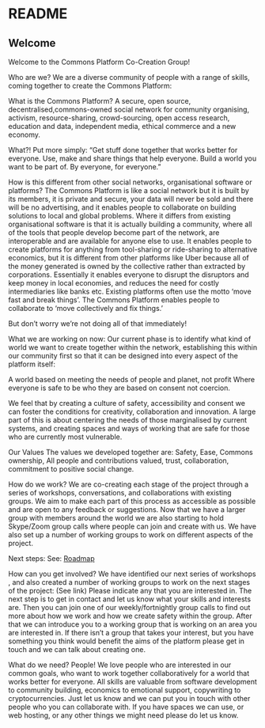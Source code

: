 # README

## Welcome

Welcome to the Commons Platform Co-Creation Group!

Who are we?
We are a diverse community of people with a range of skills, coming together to create the Commons Platform:


What is the Commons Platform?
A secure, open source, decentralised,commons-owned social network for community organising, activism, resource-sharing, crowd-sourcing, open access research, education and data, independent media, ethical commerce and a new economy.

What?!
Put more simply: 
“Get stuff done together that works better for everyone. 
Use, make and share things that help everyone. 
Build a world you want to be part of. 
By everyone, for everyone.”

How is this different from other social networks, organisational software or platforms?
The Commons Platform is like a social network but it is built by its members, it is private and secure, your data will never be sold and there will be no advertising, and it enables people to collaborate on building solutions to local and global problems.
Where it differs from existing organisational software is that it is actually building a community, where all of the tools that people develop become part of the network, are interoperable and are available for anyone else to use.
It enables people to create platforms for anything from tool-sharing or ride-sharing to alternative economics, but it is different from other platforms like Uber because all of the money generated is owned by the collective rather than extracted by corporations.
Essentially it enables everyone to disrupt the disruptors and keep money in local economies, and reduces the need for costly intermediaries like banks etc.
Existing platforms often use the motto ‘move fast and break things’. The Commons Platform enables people to collaborate to ‘move collectively and fix things.’

But don’t worry we’re not doing all of that immediately!


What we are working on now:
Our current phase is to identify what kind of world we want to create together within the network, establishing this within our community first so that it can be designed into every aspect of the platform itself:

A world based on meeting the needs of people and planet, not profit
Where everyone is safe to be who they are
based on consent not coercion.

We feel that by creating a culture of safety, accessibility and consent we can foster the conditions for creativity, collaboration and innovation.
A large part of this is about centering the needs of those marginalised by current systems, and creating spaces and ways of working that are safe for those who are currently most vulnerable.


Our Values
The values we developed together are: 
Safety, Ease, Commons ownership, All people and contributions valued, trust, collaboration, commitment to positive social change.


How do we work?
We are co-creating each stage of the project through a series of workshops, conversations, and collaborations with existing groups. 
We aim to make each part of this process as accessible as possible and are open to any feedback or suggestions.
Now that we have a larger group with members around the world we are also starting to hold Skype/Zoom group calls where people can join and create with us.
We have also set up a number of working groups to work on different aspects of the project.


Next steps:
See: [Roadmap](https://github.com/CommonsPlatform/Admin/blob/master/Roadmap.md)


How can you get involved?
We have identified our next series of workshops
, and also created a number of working groups to work on the next stages of the project: (See link)
Please indicate any that you are interested in.
The next step is to get in contact and let us know what your skills and interests are. 
Then you can join one of our weekly/fortnightly group calls to find out more about how we work and how we create safety within the group.
After that we can introduce you to a working group that is working on an area you are interested in. If there isn’t a group that takes your interest, but you have something you think would benefit the aims of the platform please get in touch and we can talk about creating one.


What do we need?
People! We love people who are interested in our common goals, who want to work together collaboratively for a world that works better for everyone.
All skills are valuable from software development to community building, economics to emotional support, copywriting to cryptocurrencies. Just let us know and we can put you in touch with other people who you can collaborate with.
If you have spaces we can use, or web hosting, or any other things we might need please do let us know. 
